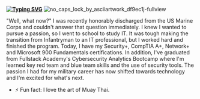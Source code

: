 **[![Typing SVG](https://readme-typing-svg.demolab.com?font=Fira+Code&pause=1000&width=435&lines=Johnathan+Brown;Cybersecurity+Enthusiast)](https://git.io/typing-svg)**
![no_caps_lock_by_asciiartwork_df9ec1j-fullview](https://user-images.githubusercontent.com/112645245/204106834-f84f060b-ab67-4b8e-8e17-67e19b0bbe56.jpg)


"Well, what now?" I was recently honorably discharged from the US Marine Corps and couldn't answer that question immediately. I knew I wanted to pursue a passion, so I went to school to study IT. It was tough making the transition from Infantryman to an IT professional, but I worked hard and finished the program. Today, I have my Security+, CompTIA A+, Network+ and Microsoft 900 Fundamentals certifications. In addition, I've graduated from Fullstack Academy's Cybersecurity Analytics Bootcamp where I'm learned key red team and blue team skills and the use of security tools. The passion I had for my military career has now shifted towards technology and I'm excited for what's next.

- ⚡ Fun fact: I love the art of Muay Thai.

